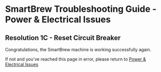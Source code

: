 # SmartBrew Troubleshooting Guide - Power & Electrical Issues

## Resolution 1C - Reset Circuit Breaker

Congratulations, the SmartBrew machine is working successfully again.

If not and you've reached this page in error, please return to [Power & Electrical Issues](/power/index.md)